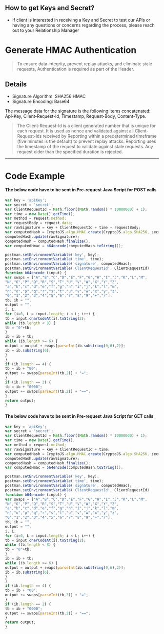 ## How to get Keys and Secret?

- If client is interested in receiving a Key and Secret to test our APIs or having any questions or concerns regarding the process, please reach out to your Relationship Manager

# Generate HMAC Authentication

> To ensure data integrity, prevent replay attacks, and eliminate stale requests, Authentication is required as part of the Header.

## Details
- Signature Algorithm: SHA256 HMAC 
- Signature Encoding: Base64

The message data for the signature is the following items concatenated: Api-Key, Client-Request-Id, Timestamp, Request-Body, Content-Type.

> The Client-Request-Id is a client generated number that is unique for each request. It is used as nonce and validated against all Client-Request-Ids received by Reporting within a predetermined timeframe (five minutes is the default) to prevent replay attacks. Reporting uses the timestamp of the request to validate against stale requests. Any request older than the specified duration is rejected.
-----------------

# Code Example

#### The below code have to be sent in Pre-request Java Script for POST calls

```javascript
var key = 'apiKey';
var secret = 'secret';
var ClientRequestId = Math.floor((Math.random() * 10000000) + 1);
var time = new Date().getTime();
var method = request.method;
var requestBody = request.data;
var rawSignature = key + ClientRequestId + time + requestBody;
var computedHash = CryptoJS.algo.HMAC.create(CryptoJS.algo.SHA256, secret.toString());
computedHash.update(rawSignature);
computedHash = computedHash.finalize();
var computedHmac = b64encode(computedHash.toString());

postman.setEnvironmentVariable('key', key);
postman.setEnvironmentVariable('time', time);
postman.setEnvironmentVariable('signature', computedHmac);
postman.setEnvironmentVariable('ClientRequestId', ClientRequestId)
function b64encode (input) {
var swaps = ["A","B","C","D","E","F","G","H","I","J","K","L","M",
"N","O","P","Q","R","S","T","U","V","W","X","Y","Z",
"a","b","c","d","e","f","g","h","i","j","k","l","m",
"n","o","p","q","r","s","t","u","v","w","x","y","z",
"0","1","2","3","4","5","6","7","8","9","+","/"],
tb, ib = "",
output = "",
i, L;
for (i=0, L = input.length; i < L; i++) {
tb = input.charCodeAt(i).toString(2);
while (tb.length < 8) {
tb = "0"+tb;
}
ib = ib + tb;
while (ib.length >= 6) {
output = output + swaps[parseInt(ib.substring(0,6),2)];
ib = ib.substring(6);
}
}
if (ib.length == 4) {
tb = ib + "00";
output += swaps[parseInt(tb,2)] + "=";
}
if (ib.length == 2) {
tb = ib + "0000";
output += swaps[parseInt(tb,2)] + "==";
}
return output;
}
```

#### The below code have to be sent in Pre-request Java Script for GET calls

```javascript
var key = 'apiKey';
var secret = 'secret';
var ClientRequestId = Math.floor((Math.random() * 10000000) + 1);
var time = new Date().getTime();
var method = request.method;
var rawSignature = key + ClientRequestId + time;
var computedHash = CryptoJS.algo.HMAC.create(CryptoJS.algo.SHA256, secret.toString());
computedHash.update(rawSignature);
computedHash = computedHash.finalize();
var computedHmac = b64encode(computedHash.toString());

postman.setEnvironmentVariable('key', key);
postman.setEnvironmentVariable('time', time);
postman.setEnvironmentVariable('signature', computedHmac);
postman.setEnvironmentVariable('ClientRequestId', ClientRequestId)
function b64encode (input) {
var swaps = ["A","B","C","D","E","F","G","H","I","J","K","L","M",
"N","O","P","Q","R","S","T","U","V","W","X","Y","Z",
"a","b","c","d","e","f","g","h","i","j","k","l","m",
"n","o","p","q","r","s","t","u","v","w","x","y","z",
"0","1","2","3","4","5","6","7","8","9","+","/"],
tb, ib = "",
output = "",
i, L;
for (i=0, L = input.length; i < L; i++) {
tb = input.charCodeAt(i).toString(2);
while (tb.length < 8) {
tb = "0"+tb;
}
ib = ib + tb;
while (ib.length >= 6) {
output = output + swaps[parseInt(ib.substring(0,6),2)];
ib = ib.substring(6);
}
}
if (ib.length == 4) {
tb = ib + "00";
output += swaps[parseInt(tb,2)] + "=";
}
if (ib.length == 2) {
tb = ib + "0000";
output += swaps[parseInt(tb,2)] + "==";
}
return output;
}
```

